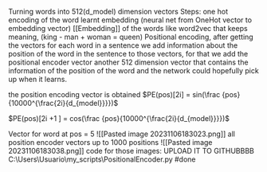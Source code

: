 Turning words into 512(d_model) dimension vectors
Steps:
	one hot encoding of the word
	learnt embedding (neural net from OneHot vector to embedding vector) [[Embedding]] of the words like word2vec that keeps meaning, (king - man + woman = queen)
Positional encoding, after getting the vectors for each word in a sentence we add information about the position of the word in the sentence to those vectors, for that we add the positional encoder vector another 512 dimension vector that contains the information of the position of the word and the network could hopefully pick up when it learns.

the position encoding vector is obtained
$PE(pos)[2i] = sin(\frac {pos}{10000^{\frac{2i}{d_{model}}}})$

$PE(pos)[2i +1 ] = cos(\frac {pos}{10000^{\frac{2i}{d_{model}}}})$

Vector for word at pos = 5
![[Pasted image 20231106183023.png]]
all position encoder vectors up to 1000 positions
![[Pasted image 20231106183038.png]]
code for those images: UPLOAD IT TO GITHUBBBB
C:\Users\Usuario\my_scripts\PositionalEncoder.py
#done 

